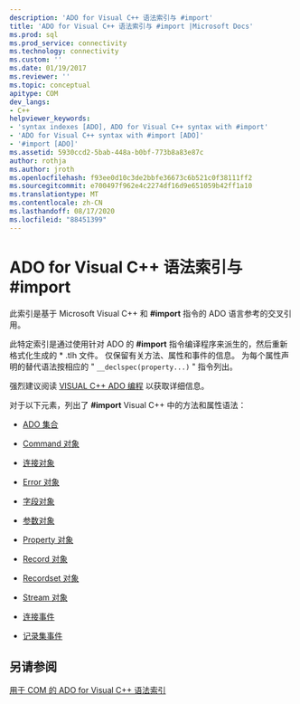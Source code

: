 ```yaml
---
description: 'ADO for Visual C++ 语法索引与 #import'
title: 'ADO for Visual C++ 语法索引与 #import |Microsoft Docs'
ms.prod: sql
ms.prod_service: connectivity
ms.technology: connectivity
ms.custom: ''
ms.date: 01/19/2017
ms.reviewer: ''
ms.topic: conceptual
apitype: COM
dev_langs:
- C++
helpviewer_keywords:
- 'syntax indexes [ADO], ADO for Visual C++ syntax with #import'
- 'ADO for Visual C++ syntax with #import [ADO]'
- '#import [ADO]'
ms.assetid: 5930ccd2-5bab-448a-b0bf-773b8a83e87c
author: rothja
ms.author: jroth
ms.openlocfilehash: f93ee0d10c3de2bbfe36673c6b521c0f38111ff2
ms.sourcegitcommit: e700497f962e4c2274df16d9e651059b42ff1a10
ms.translationtype: MT
ms.contentlocale: zh-CN
ms.lasthandoff: 08/17/2020
ms.locfileid: "88451399"
---
```

# <a name="ado-for-visual-c-syntax-index-with-import"></a>ADO for Visual C++ 语法索引与 #import
此索引是基于 Microsoft Visual C++ 和 **#import** 指令的 ADO 语言参考的交叉引用。  
  
 此特定索引是通过使用针对 ADO 的 **#import** 指令编译程序来派生的，然后重新格式化生成的 \* .tlh 文件。 仅保留有关方法、属性和事件的信息。 为每个属性声明的替代语法按相应的 " `__declspec(property...)` " 指令列出。  
  
 强烈建议阅读 [VISUAL C++ ADO 编程](../../../ado/guide/appendixes/visual-c-ado-programming.md) 以获取详细信息。  
  
 对于以下元素，列出了 **#import** Visual C++ 中的方法和属性语法：  
  
-   [ADO 集合](../../../ado/reference/ado-api/collections-visual-c-syntax-index-with-sharpimport.md)  
  
-   [Command 对象](../../../ado/reference/ado-api/command-visual-c-syntax-index-with-sharpimport.md)  
  
-   [连接对象](../../../ado/reference/ado-api/connection-visual-c-syntax-index-with-sharpimport.md)  
  
-   [Error 对象](../../../ado/reference/ado-api/error-visual-c-syntax-index-with-sharpimport.md)  
  
-   [字段对象](../../../ado/reference/ado-api/field-visual-c-syntax-index-with-sharpimport.md)  
  
-   [参数对象](../../../ado/reference/ado-api/parameter-visual-c-syntax-index-with-sharpimport.md)  
  
-   [Property 对象](../../../ado/reference/ado-api/property-visual-c-syntax-index-with-sharpimport.md)  
  
-   [Record 对象](../../../ado/reference/ado-api/record-visual-c-syntax-index-with-sharpimport.md)  
  
-   [Recordset 对象](../../../ado/reference/ado-api/recordset-visual-c-syntax-index-with-sharpimport.md)  
  
-   [Stream 对象](../../../ado/reference/ado-api/stream-visual-c-syntax-index-with-sharpimport.md)  
  
-   [连接事件](../../../ado/reference/ado-api/connectionevents-visual-c-syntax-index-with-sharpimport.md)  
  
-   [记录集事件](../../../ado/reference/ado-api/recordsetevents-visual-c-syntax-index-with-sharpimport.md)  
  
## <a name="see-also"></a>另请参阅  
 [用于 COM 的 ADO for Visual C++ 语法索引‎](../../../ado/reference/ado-api/ado-for-visual-c-syntax-index-for-com.md)
